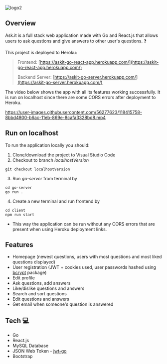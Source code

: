 ![logo2](https://user-images.githubusercontent.com/56277623/118417516-aeebf580-b6b4-11eb-9b3c-a79dfa12a2ef.jpg)

## Overview
Ask.it is a full stack web application made with Go and React.js that allows users to ask questions and give answers to other user's questions. :question: 

This project is deployed to Heroku: 
> Frontend: [https://askit-go-react-app.herokuapp.com/](https://askit-go-react-app.herokuapp.com/)
> 
> Backend Server: [https://askit-go-server.herokuapp.com/](https://askit-go-server.herokuapp.com/)
> 

The video below shows the app with all its features working successfully. It is run on localhost since there are some CORS errors after deployment to Heroku.


https://user-images.githubusercontent.com/56277623/118415758-8bbd4800-b6ac-11eb-869e-8cafa3328bd8.mp4


## Run on localhost
To run the application locally you should:
1. Clone/download the project to Visual Studio Code
2. Checkout to branch *localhostVersion*
````
git checkout localhostVersion
````
3. Run *go-server* from terminal by
````
cd go-server
go run .
````
4. Create a new terminal and run frontend by
````
cd client
npm run start
````
- This way the application can be run without any CORS errors that are present when using Heroku deployment links. 

## Features
* Homepage (newest questions, users with most questions and most liked questions displayed)
* User registration (JWT + cookies used, user passwords hashed using [bcrypt](https://pkg.go.dev/golang.org/x/crypto/bcrypt) package)
* Edit profile
* Ask questions, add answers
* Like/dislike questions and answers
* Search and sort questions
* Edit questions and answers
* Get email when someone's question is answered

## Tech :computer:
* Go
* React.js
* MySQL Database
* JSON Web Token - [jwt-go](https://github.com/dgrijalva/jwt-go)
* Bootstrap
